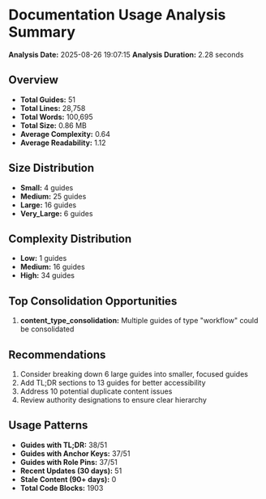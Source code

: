 # Documentation Usage Analysis Summary

**Analysis Date:** 2025-08-26 19:07:15
**Analysis Duration:** 2.28 seconds

## Overview

- **Total Guides:** 51
- **Total Lines:** 28,758
- **Total Words:** 100,695
- **Total Size:** 0.86 MB
- **Average Complexity:** 0.64
- **Average Readability:** 1.12

## Size Distribution

- **Small:** 4 guides
- **Medium:** 25 guides
- **Large:** 16 guides
- **Very_Large:** 6 guides

## Complexity Distribution

- **Low:** 1 guides
- **Medium:** 16 guides
- **High:** 34 guides

## Top Consolidation Opportunities

1. **content_type_consolidation:** Multiple guides of type "workflow" could be consolidated

## Recommendations

1. Consider breaking down 6 large guides into smaller, focused guides
2. Add TL;DR sections to 13 guides for better accessibility
3. Address 10 potential duplicate content issues
4. Review authority designations to ensure clear hierarchy

## Usage Patterns

- **Guides with TL;DR:** 38/51
- **Guides with Anchor Keys:** 37/51
- **Guides with Role Pins:** 37/51
- **Recent Updates (30 days):** 51
- **Stale Content (90+ days):** 0
- **Total Code Blocks:** 1903
